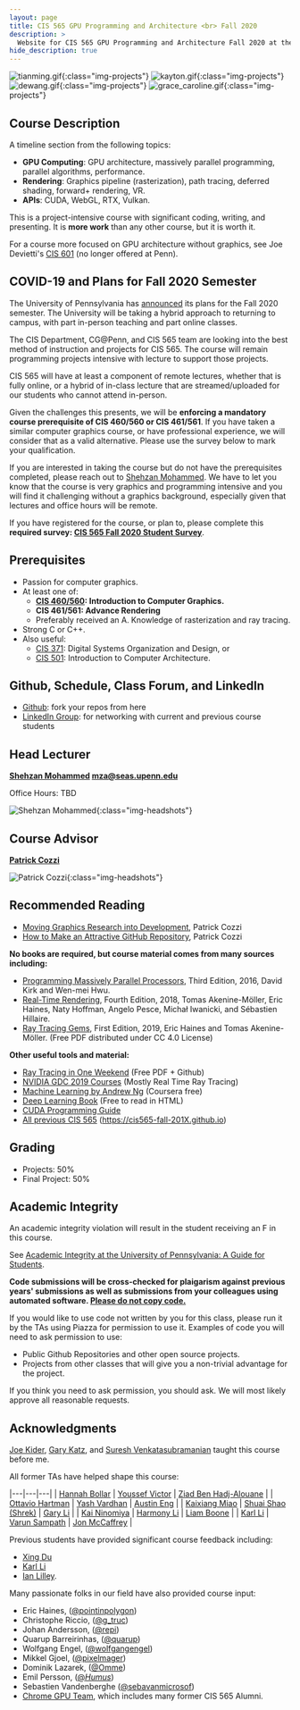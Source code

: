 ```yaml
---
layout: page
title: CIS 565 GPU Programming and Architecture <br> Fall 2020
description: >
  Website for CIS 565 GPU Programming and Architecture Fall 2020 at the University of Pennsylvania
hide_description: true
---
```


![tianming.gif](assets/images/previous_projects/tianming.gif){:class="img-projects"}
![kayton.gif](assets/images/previous_projects/klayton.gif){:class="img-projects"}
![dewang.gif](assets/images/previous_projects/dewang.gif){:class="img-projects"}
![grace_caroline.gif](assets/images/previous_projects/grace_caroline.gif){:class="img-projects"}

## Course Description

A timeline section from the following topics:

* **GPU Computing**: GPU architecture, massively parallel programming, parallel algorithms, performance.
* **Rendering**: Graphics pipeline (rasterization), path tracing, deferred shading, forward+ rendering, VR.
* **APIs**: CUDA, WebGL, RTX, Vulkan.

This is a project-intensive course with significant coding, writing, and presenting. It is **more work** than any other course, but it is worth it.

For a course more focused on GPU architecture without graphics, see Joe Devietti's [CIS 601](https://www.cis.upenn.edu/~devietti/classes/cis601-spring2017/) (no longer offered at Penn).

## COVID-19 and Plans for Fall 2020 Semester

The University of Pennsylvania has [announced](https://penntoday.upenn.edu/announcements/message-community-about-penns-plans-fall-semester) its plans for the Fall 2020 semester. The University will be taking a hybrid approach to returning to campus, with part in-person teaching and part online classes.

The CIS Department, CG@Penn, and CIS 565 team are looking into the best method of instruction and projects for CIS 565. The course will remain programming projects intensive with lecture to support those projects.

CIS 565 will have at least a component of remote lectures, whether that is fully online, or a hybrid of in-class lecture that are streamed/uploaded for our students who cannot attend in-person.

Given the challenges this presents, we will be **enforcing a mandatory course prerequisite of CIS 460/560 or CIS 461/561**. If you have taken a similar computer graphics course, or have professional experience, we will consider that as a valid alternative. Please use the survey below to mark your qualification.

If you are interested in taking the course but do not have the prerequisites completed, please reach out to [Shehzan Mohammed](mailto:mza@seas.upenn.edu). We have to let you know that the course is very graphics and programming intensive and you will find it challenging without a graphics background, especially given that lectures and office hours will be remote.

If you have registered for the course, or plan to, please complete this **required survey: [CIS 565 Fall 2020 Student Survey](https://forms.office.com/Pages/ResponsePage.aspx?id=DQSIkWdsW0yxEjajBLZtrQAAAAAAAAAAAAMAALDIch9UNFhVQ1hTREZEWUIzVkpDUk83VkNPVU5MRy4u)**.

## Prerequisites

* Passion for computer graphics.
* At least one of:
  * **[CIS 460/560](https://www.cis.upenn.edu/~cis460/current/): Introduction to Computer Graphics.**
  * **CIS 461/561: Advance Rendering**
  * Preferably received an A. Knowledge of rasterization and ray tracing.
* Strong C or C++.
* Also useful:
  * [CIS 371](https://www.cis.upenn.edu/~cis371/18sp/): Digital Systems Organization and Design, or
  * [CIS 501](https://www.cis.upenn.edu/~cis501/): Introduction to Computer Architecture.

## Github, Schedule, Class Forum, and LinkedIn

* [Github](https://github.com/CIS565-Fall-2020): fork your repos from here
* [LinkedIn Group](http://www.linkedin.com/groups/GPU-Programming-Architecture-6540935): for networking with current and previous course students

## Head Lecturer

**[Shehzan Mohammed](https://www.linkedin.com/in/shehzan-mohammed-a21a783a/) mza@seas.upenn.edu**

Office Hours: TBD

![Shehzan Mohammed](assets/images/headshots/shehzan_mohammed.jpg){:class="img-headshots"}

## Course Advisor

**[Patrick Cozzi](https://www.linkedin.com/in/patrickcozzi/)**

![Patrick Cozzi](assets/images/headshots/patrick_cozzi.jpg){:class="img-headshots"}

## Recommended Reading

* [Moving Graphics Research into Development](http://www.realtimerendering.com/blog/4472-2/), Patrick Cozzi
* [How to Make an Attractive GitHub Repository](https://github.com/pjcozzi/Articles/blob/master/CIS565/GitHubRepo/README.md), Patrick Cozzi

**No books are required, but course material comes from many sources including:**

* [Programming Massively Parallel Processors](http://www.elsevierdirect.com/morgan_kaufmann/kirk/), Third Edition, 2016, David Kirk and Wen-mei Hwu.
* [Real-Time Rendering](http://www.realtimerendering.com/), Fourth Edition, 2018, Tomas Akenine-Möller, Eric Haines, Naty Hoffman, Angelo Pesce, Michał Iwanicki, and Sébastien Hillaire.
* [Ray Tracing Gems](http://www.realtimerendering.com/raytracinggems/), First Edition, 2019, Eric Haines and Tomas Akenine-Möller. (Free PDF distributed under CC 4.0 License)

**Other useful tools and material:**

* [Ray Tracing in One Weekend](https://github.com/RayTracing/InOneWeekend) (Free PDF + Github)
* [NVIDIA GDC 2019 Courses](https://1drv.ms/f/s!AiLXbdZHgbemhdpxaqFXjSRTkshtPA) (Mostly Real Time Ray Tracing)
* [Machine Learning by Andrew Ng](https://www.coursera.org/learn/machine-learning) (Coursera free)
* [Deep Learning Book](https://www.deeplearningbook.org/) (Free to read in HTML)
* [CUDA Programming Guide](https://docs.nvidia.com/cuda/cuda-c-programming-guide/index.html)
* [All previous CIS 565](https://cis565-fall-2018.github.io) (https://cis565-fall-201X.github.io)

## Grading

* Projects: 50%
* Final Project: 50%

## Academic Integrity

An academic integrity violation will result in the student receiving an F in this course.

See [Academic Integrity at the University of Pennsylvania: A Guide for Students](http://www.upenn.edu/academicintegrity/).

**Code submissions will be cross-checked for plaigarism against previous years' submissions as well as submissions from your colleagues using automated software. <u>Please do not copy code.</u>**

If you would like to use code not written by you for this class, please run it by the TAs using Piazza for permission to use it. Examples of code you will need to ask permission to use:

* Public Github Repositories and other open source projects.
* Projects from other classes that will give you a non-trivial advantage for the project.

If you think you need to ask permission, you should ask. We will most likely approve all reasonable requests.

## Acknowledgments

[Joe Kider](http://www.josephkider.com/), [Gary Katz](http://www.linkedin.com/pub/gary-katz/3/a40/a1b), and [Suresh Venkatasubramanian](http://www.cs.utah.edu/~suresh/web/) taught this course before me.

All former TAs have helped shape this course:

|---|---|---|
| [Hannah Bollar](http://hannahbollar.com/)   | [Youssef Victor](http://youssefvictor.com/)        | [Ziad Ben Hadj-Alouane](https://github.com/ziedbha)  |
| [Ottavio Hartman](http://ottav.io/)         | [Yash Vardhan](https://github.com/yashv28)         | [Austin Eng](http://austin-eng.co/)                  |
| [Kaixiang Miao](http://miaokaixiang.com/)   | [Shuai Shao (Shrek)](https://shrekshao.github.io/) | [Gary Li](http://likangning93.wixsite.com/home)      |
| [Kai Ninomiya](http://kainino0x.github.io/) | [Harmony Li](http://www.harmonymli.com)            | [Liam Boone](http://liamboone.blogspot.com/)         |
| [Karl Li](http://www.yiningkarlli.com/)     | [Varun Sampath](http://vsampath.com/)              | [Jon McCaffrey](http://mccaffreydev.blogspot.com/)   |

Previous students have provided significant course feedback including:

* [Xing Du](http://www.linkedin.com/pub/xing-du/3a/626/a23)
* [Karl Li](http://www.yiningkarlli.com/demoreel/)
* [Ian Lilley](http://ianlilley.wordpress.com/).

Many passionate folks in our field have also provided course input:

* Eric Haines, ([@pointinpolygon](https://twitter.com/pointinpolygon))
* Christophe Riccio, ([@g_truc](https://twitter.com/g_truc))
* Johan Andersson, ([@repi](https://twitter.com/repi))
* Quarup Barreirinhas, ([@quarup](https://twitter.com/quarup))
* Wolfgang Engel, ([@wolfgangengel](https://twitter.com/wolfgangengel))
* Mikkel Gjoel, ([@pixelmager](https://twitter.com/pixelmager))
* Dominik Lazarek, ([@Omme](https://twitter.com/Omme))
* Emil Persson, ([@_Humus_](https://twitter.com/_Humus_))
* Sebastien Vandenberghe ([@sebavanmicrosof](https://github.com/sebavanmicrosof))
* [Chrome GPU Team](https://www.chromium.org/developers/design-documents/chromium-graphics), which includes many former CIS 565 Alumni.
